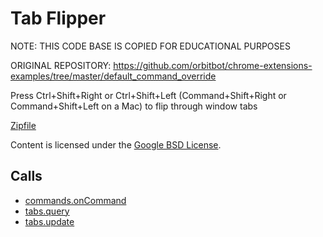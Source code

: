 Tab Flipper
=======
NOTE: THIS CODE BASE IS COPIED FOR EDUCATIONAL PURPOSES

ORIGINAL REPOSITORY: https://github.com/orbitbot/chrome-extensions-examples/tree/master/default_command_override

Press Ctrl+Shift+Right or Ctrl+Shift+Left (Command+Shift+Right or Command+Shift+Left on a Mac) to flip through window tabs

[Zipfile](http://developer.chrome.com/extensions/examples/api/default_command_override.zip)

Content is licensed under the [Google BSD License](https://developers.google.com/open-source/licenses/bsd).

Calls
-----

* [commands.onCommand](https://developer.chrome.com/extensions/commands#event-onCommand)
* [tabs.query](https://developer.chrome.com/extensions/tabs#method-query)
* [tabs.update](https://developer.chrome.com/extensions/tabs#method-update)
